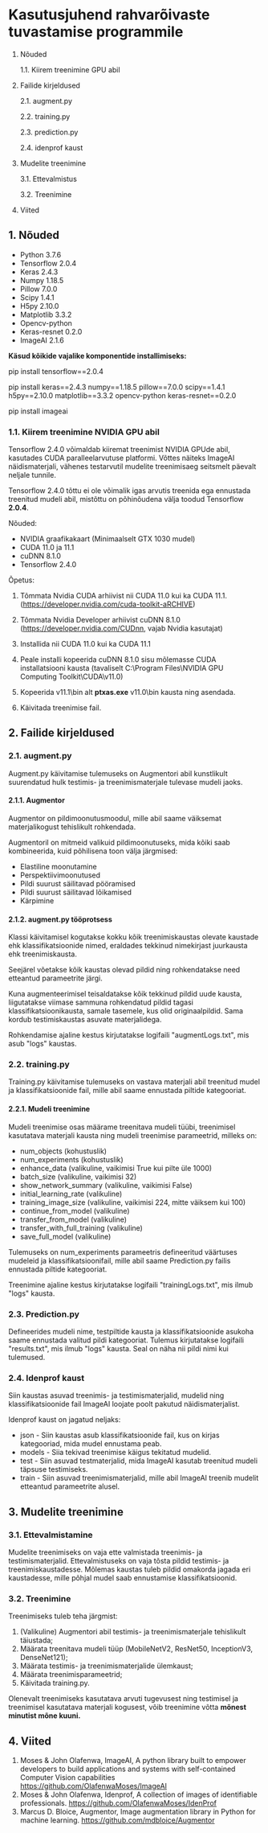 # **Kasutusjuhend rahvarõivaste tuvastamise programmile**

1. Nõuded

   1.1. Kiirem treenimine GPU abil
   
2. Failide kirjeldused
      
    2.1. augment.py     

    2.2. training.py 

    2.3. prediction.py
   
    2.4. idenprof kaust

3. Mudelite treenimine
    
    3.1. Ettevalmistus

    3.2. Treenimine

4. Viited

## **1. Nõuded**

- Python 3.7.6
- Tensorflow 2.0.4
- Keras 2.4.3
- Numpy 1.18.5
- Pillow 7.0.0
- Scipy 1.4.1
- H5py 2.10.0
- Matplotlib 3.3.2
- Opencv-python
- Keras-resnet 0.2.0
- ImageAI 2.1.6

**Käsud kõikide vajalike komponentide installimiseks:**

pip install tensorflow==2.0.4

pip install keras==2.4.3 numpy==1.18.5 pillow==7.0.0 scipy==1.4.1 h5py==2.10.0 matplotlib==3.3.2 opencv-python keras-resnet==0.2.0 

pip install imageai

### **1.1. Kiirem treenimine NVIDIA GPU abil**

Tensorflow 2.4.0 võimaldab kiiremat treenimist NVIDIA GPUde abil, kasutades CUDA paralleelarvutuse platformi. 
Võttes näiteks ImageAI näidismaterjali, vähenes testarvutil mudelite treenimisaeg seitsmelt päevalt neljale tunnile.

Tensorflow 2.4.0 tõttu ei ole võimalik igas arvutis treenida ega ennustada treenitud mudeli abil, mistõttu on põhinõudena
välja toodud Tensorflow **2.0.4**.

Nõuded:

- NVIDIA graafikakaart (Minimaalselt GTX 1030 mudel)
- CUDA 11.0 ja 11.1
- cuDNN 8.1.0
- Tensorflow 2.4.0

Õpetus:
1. Tõmmata Nvidia CUDA arhiivist nii CUDA 11.0 kui ka CUDA 11.1. (https://developer.nvidia.com/cuda-toolkit-aRCHIVE)
2. Tõmmata Nvidia Developer arhiivist cuDNN 8.1.0 (https://developer.nvidia.com/CUDnn, vajab Nvidia kasutajat)
3. Installida nii CUDA 11.0 kui ka CUDA 11.1
4. Peale installi kopeerida cuDNN 8.1.0 sisu mõlemasse CUDA installatsiooni kausta 
   (tavaliselt C:\Program Files\NVIDIA GPU Computing Toolkit\CUDA\v11.0)
   
5. Kopeerida v11.1\bin alt **ptxas.exe** v11.0\bin kausta ning asendada.
6. Käivitada treenimise fail.

## **2. Failide kirjeldused**

### **2.1. augment.py**

Augment.py käivitamise tulemuseks on Augmentori abil kunstlikult suurendatud hulk testimis- ja treenimismaterjale
tulevase mudeli jaoks.

#### **2.1.1. Augmentor**

Augmentor on pildimoonutusmoodul, mille abil saame väiksemat materjalikogust tehislikult rohkendada.

Augmentoril on mitmeid valikuid pildimoonutuseks, mida kõiki saab kombineerida, kuid põhilisena toon välja järgmised:
- Elastiline moonutamine
- Perspektiivimoonutused
- Pildi suurust säilitavad pööramised
- Pildi suurust säilitavad lõikamised
- Kärpimine

#### **2.1.2. augment.py tööprotsess**

Klassi käivitamisel kogutakse kokku kõik treenimiskaustas olevate kaustade ehk klassifikatsioonide nimed, eraldades 
tekkinud nimekirjast juurkausta ehk treenimiskausta.

Seejärel võetakse kõik kaustas olevad pildid ning rohkendatakse need etteantud parameetrite järgi.

Kuna augmenteerimisel teisaldatakse kõik tekkinud pildid uude kausta, liigutatakse viimase sammuna rohkendatud pildid
tagasi klassifikatsioonikausta, samale tasemele, kus olid originaalpildid. Sama kordub testimiskaustas asuvate
materjalidega.

Rohkendamise ajaline kestus kirjutatakse logifaili "augmentLogs.txt", mis asub "logs" kaustas.

### **2.2. training.py**

Training.py käivitamise tulemuseks on vastava materjali abil treenitud mudel ja klassifikatsioonide fail,
mille abil saame ennustada piltide kategooriat.

#### **2.2.1. Mudeli treenimine**

Mudeli treenimise osas määrame treenitava mudeli tüübi, treenimisel kasutatava materjali kausta ning mudeli treenimise
parameetrid, milleks on:

- num_objects (kohustuslik)
- num_experiments (kohustuslik)
- enhance_data (valikuline, vaikimisi True kui pilte üle 1000)
- batch_size (valikuline, vaikimisi 32)
- show_network_summary (valikuline, vaikimisi False)
- initial_learning_rate (valikuline)
- training_image_size (valikuline, vaikimisi 224, mitte väiksem kui 100)
- continue_from_model (valikuline)
- transfer_from_model (valikuline)
- transfer_with_full_training (valikuline)
- save_full_model (valikuline)

Tulemuseks on num_experiments parameetris defineeritud väärtuses mudeleid ja klassifikatsioonifail, mille abil saame
Prediction.py failis ennustada piltide kategooriat.

Treenimine ajaline kestus kirjutatakse logifaili "trainingLogs.txt", mis ilmub "logs" kausta.

### **2.3. Prediction.py**

Defineerides mudeli nime, testpiltide kausta ja klassifikatsioonide asukoha saame ennustada valitud pildi kategooriat. 
Tulemus kirjutatakse logifaili "results.txt", mis ilmub "logs" kausta. Seal on näha nii pildi nimi kui tulemused. 

### 2.4. Idenprof kaust

Siin kaustas asuvad treenimis- ja testimismaterjalid, mudelid ning klassifikatsioonide fail ImageAI loojate poolt
pakutud näidismaterjalist.

Idenprof kaust on jagatud neljaks:
- json - Siin kaustas asub klassifikatsioonide fail, kus on kirjas kategooriad, mida mudel ennustama peab.
- models - Siia tekivad treenimise käigus tekitatud mudelid.
- test - Siin asuvad testmaterjalid, mida ImageAI kasutab treenitud mudeli täpsuse testimiseks.
- train - Siin asuvad treenimismaterjalid, mille abil ImageAI treenib mudelit etteantud parameetrite alusel.

## **3. Mudelite treenimine**

### **3.1. Ettevalmistamine**

Mudelite treenimiseks on vaja ette valmistada treenimis- ja testimismaterjalid. Ettevalmistuseks on vaja tõsta pildid 
testimis- ja treenimiskaustadesse. Mõlemas kaustas tuleb pildid omakorda jagada eri kaustadesse,
mille põhjal mudel saab ennustamise klassifikatsioonid.

### **3.2. Treenimine**

Treenimiseks tuleb teha järgmist:
1. (Valikuline) Augmentori abil testimis- ja treenimismaterjale tehislikult täiustada;
2. Määrata treenitava mudeli tüüp (MobileNetV2, ResNet50, InceptionV3, DenseNet121);
3. Määrata testimis- ja treenimismaterjalide ülemkaust;
4. Määrata treenimisparameetrid;
5. Käivitada training.py.

Olenevalt treenimiseks kasutatava arvuti tugevusest ning testimisel ja  treenimisel kasutatava materjali kogusest, 
võib treenimine võtta **mõnest minutist mõne kuuni.**


## **4. Viited**

1. Moses & John Olafenwa, ImageAI, A python library built to empower developers to build applications and systems 
   with self-contained Computer Vision capabilities https://github.com/OlafenwaMoses/ImageAI
2. Moses & John Olafenwa, Idenprof, A collection of images of identifiable professionals. 
   https://github.com/OlafenwaMoses/IdenProf
3. Marcus D. Bloice, Augmentor, Image augmentation library in Python for machine learning.
https://github.com/mdbloice/Augmentor